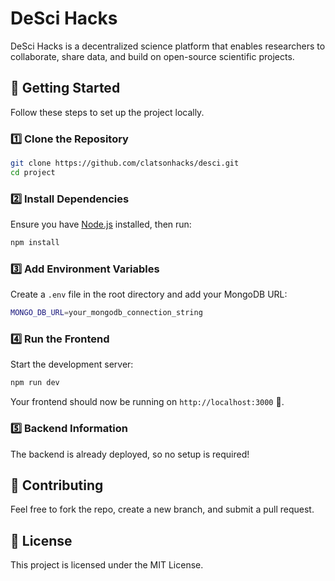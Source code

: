 # DeSci Hacks

DeSci Hacks is a decentralized science platform that enables researchers to collaborate, share data, and build on open-source scientific projects.

## 🚀 Getting Started

Follow these steps to set up the project locally.

### 1️⃣ Clone the Repository
```sh
git clone https://github.com/clatsonhacks/desci.git
cd project
```

### 2️⃣ Install Dependencies
Ensure you have [Node.js](https://nodejs.org/) installed, then run:
```sh
npm install
```

### 3️⃣ Add Environment Variables
Create a `.env` file in the root directory and add your MongoDB URL:
```sh
MONGO_DB_URL=your_mongodb_connection_string
```

### 4️⃣ Run the Frontend
Start the development server:
```sh
npm run dev
```

Your frontend should now be running on `http://localhost:3000` 🎉.

### 5️⃣ Backend Information
The backend is already deployed, so no setup is required!

## 🤝 Contributing
Feel free to fork the repo, create a new branch, and submit a pull request.

## 📜 License
This project is licensed under the MIT License.

